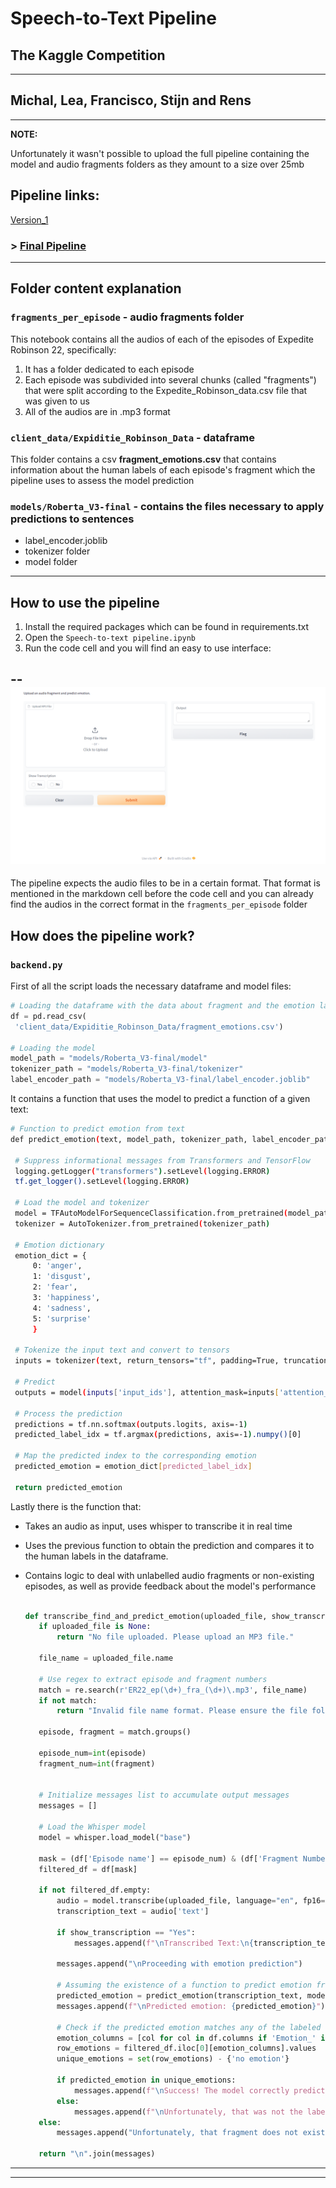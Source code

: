 # Speech-to-Text Pipeline

## The Kaggle Competition
---

## Michal, Lea, Francisco, Stijn and Rens

---
**NOTE:**

  Unfortunately it wasn't possible to upload the full pipeline containing the model and audio fragments folders as they amount to a size over 25mb

## Pipeline links:

[Version_1](https://edubuas-my.sharepoint.com/:u:/g/personal/220387_buas_nl/EW-whwxHMdlFlpmX-OFBIy4Bn67zkULQtbgYqe2oD5Q97Q?e=kdOOMA)
### > [Final Pipeline](https://edubuas-my.sharepoint.com/:u:/g/personal/220387_buas_nl/ESjA5NiLqvdMotT430_0fvkBsJaNkj0VNHMoFB4QTWr7cg?e=CH4Ifm)

---
## Folder content explanation

### `fragments_per_episode` - audio fragments folder

This notebook contains all the audios of each of the episodes of Expedite Robinson 22, specifically:

1. It has a folder dedicated to each episode
2. Each episode was subdivided into several chunks (called "fragments") that were split according to the Expedite_Robinson_data.csv file that was given to us
3. All of the audios are in .mp3 format

### `client_data/Expiditie_Robinson_Data` - dataframe

This folder contains a csv **fragment_emotions.csv** that contains information about the human labels of each episode's fragment which the pipeline uses to assess the model prediction

### `models/Roberta_V3-final` - contains the files necessary to apply predictions to sentences

- label_encoder.joblib
- tokenizer folder
- model folder


---

## How to use the pipeline 

1. Install the required packages which can be found in requirements.txt
2. Open the `Speech-to-text pipeline.ipynb`
3. Run the code cell and you will find an easy to use interface:

--
<img src='images/interface.png'>
--


The pipeline expects the audio files to be in a certain format. That format is mentioned in the markdown cell before the code cell and you can already find the audios in the correct format in the `fragments_per_episode` folder

## How does the pipeline work?

### `backend.py`

First of all the script loads the necessary dataframe and model files:


   ```python
# Loading the dataframe with the data about fragment and the emotion labels
df = pd.read_csv(
    'client_data/Expiditie_Robinson_Data/fragment_emotions.csv')

# Loading the model
model_path = "models/Roberta_V3-final/model"
tokenizer_path = "models/Roberta_V3-final/tokenizer"
label_encoder_path = "models/Roberta_V3-final/label_encoder.joblib"
   ```

It contains a function that uses the model to predict a function of a given text:

   ```bash
# Function to predict emotion from text
def predict_emotion(text, model_path, tokenizer_path, label_encoder_path):

    # Suppress informational messages from Transformers and TensorFlow
    logging.getLogger("transformers").setLevel(logging.ERROR)
    tf.get_logger().setLevel(logging.ERROR)

    # Load the model and tokenizer
    model = TFAutoModelForSequenceClassification.from_pretrained(model_path, from_pt=False)
    tokenizer = AutoTokenizer.from_pretrained(tokenizer_path)
    
    # Emotion dictionary
    emotion_dict = {
        0: 'anger',
        1: 'disgust',
        2: 'fear',
        3: 'happiness',
        4: 'sadness',
        5: 'surprise'
        }

    # Tokenize the input text and convert to tensors
    inputs = tokenizer(text, return_tensors="tf", padding=True, truncation=True, max_length=512)

    # Predict
    outputs = model(inputs['input_ids'], attention_mask=inputs['attention_mask'])

    # Process the prediction
    predictions = tf.nn.softmax(outputs.logits, axis=-1)
    predicted_label_idx = tf.argmax(predictions, axis=-1).numpy()[0]

    # Map the predicted index to the corresponding emotion
    predicted_emotion = emotion_dict[predicted_label_idx]

    return predicted_emotion
   ```

Lastly there is the function that:

- Takes an audio as input, uses whisper to transcribe it in real time
- Uses the previous function to obtain the prediction and compares it to the human labels in the dataframe. 
- Contains logic to deal with unlabelled audio fragments or non-existing episodes, as well as provide feedback about the model's performance

   ```python

  def transcribe_find_and_predict_emotion(uploaded_file, show_transcription):
      if uploaded_file is None:
          return "No file uploaded. Please upload an MP3 file."

      file_name = uploaded_file.name

      # Use regex to extract episode and fragment numbers
      match = re.search(r'ER22_ep(\d+)_fra_(\d+)\.mp3', file_name)
      if not match:
          return "Invalid file name format. Please ensure the file follows the naming convention: ER22_ep<episode_num>_fra_<fragment_num>.mp3"

      episode, fragment = match.groups()

      episode_num=int(episode)
      fragment_num=int(fragment)


      # Initialize messages list to accumulate output messages
      messages = []

      # Load the Whisper model
      model = whisper.load_model("base")
      
      mask = (df['Episode name'] == episode_num) & (df['Fragment Number'] == fragment_num)
      filtered_df = df[mask]
      
      if not filtered_df.empty:
          audio = model.transcribe(uploaded_file, language="en", fp16=False)
          transcription_text = audio['text']

          if show_transcription == "Yes":
              messages.append(f"\nTranscribed Text:\n{transcription_text}")
          
          messages.append("\nProceeding with emotion prediction")

          # Assuming the existence of a function to predict emotion from the transcription
          predicted_emotion = predict_emotion(transcription_text, model_path, tokenizer_path, label_encoder_path)
          messages.append(f"\nPredicted emotion: {predicted_emotion}")

          # Check if the predicted emotion matches any of the labeled emotions in the row
          emotion_columns = [col for col in df.columns if 'Emotion_' in col]
          row_emotions = filtered_df.iloc[0][emotion_columns].values
          unique_emotions = set(row_emotions) - {'no emotion'}
          
          if predicted_emotion in unique_emotions:
              messages.append(f"\nSuccess! The model correctly predicted that emotion label inside the fragment! \nOther possible label options were: {unique_emotions}")
          else:
              messages.append(f"\nUnfortunately, that was not the labelled prediction... \nThe possible label options were: {unique_emotions}")
      else:
          messages.append("Unfortunately, that fragment does not exist or was not labelled. Please select a different fragment or episode.")

      return "\n".join(messages)
   ```

---
---
